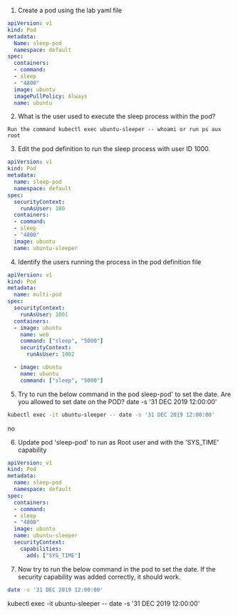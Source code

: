 1. Create a pod using the lab yaml file

```yaml
apiVersion: v1
kind: Pod
metadata:
  Name: sleep-pod
  namespace: default
spec:
  containers:
  - command:
  - sleep
  - "4800"
  image: ubuntu
  imagePullPolicy: Always
  name: ubuntu
```

2. What is the user used to execute the sleep process within the pod?
```
Run the command kubectl exec ubuntu-sleeper -- whoami or run ps aux 
root
```

3. Edit the pod definition to run the sleep process with user ID 1000.
```yaml
apiVersion: v1
kind: Pod
metadata:
  name: sleep-pod
  namespace: default
spec:
  securityContext:
    runAsUser: 100
  containers:
  - command:
  - sleep
  - "4800"
  image: ubuntu
  name: ubuntu-sleeper
```
4. Identify the users running the process in the pod definition file

```yaml
apiVersion: v1
kind: Pod
metadata:
  name: multi-pod
spec:
  securityContext:
    runAsUser: 1001
  containers:
  - image: ubuntu
    name: web
    command: ["sleep", "5000"]
    securityContext:
      runAsUser: 1002

  - image: ubuntu
    name: ubuntu
    command: ["sleep", "5000"]
```

5. Try to run the below command in the pod sleep-pod' to set the date. Are you allowed to set date on the POD?
    date -s '31 DEC 2019 12:00:00'

```bash
kubectl exec -it ubuntu-sleeper -- date -s '31 DEC 2019 12:00:00'
```
  no
  
  6. Update pod 'sleep-pod' to run as Root user and with the 'SYS_TIME' capability
```yaml  
apiVersion: v1
kind: Pod
metadata:
  name: sleep-pod
  namespace: default
spec:
  containers:
  - command:
  - sleep
  - "4800"
  image: ubuntu
  name: ubuntu-sleeper
  securityContext:
    capabilities:
      add: ["SYS_TIME"]
```

7. Now try to run the below command in the pod to set the date. If the security capability was added correctly, it should work.
```bash
date -s '31 DEC 2019 12:00:00'
```
kubectl exec -it ubuntu-sleeper -- date -s '31 DEC 2019 12:00:00'
